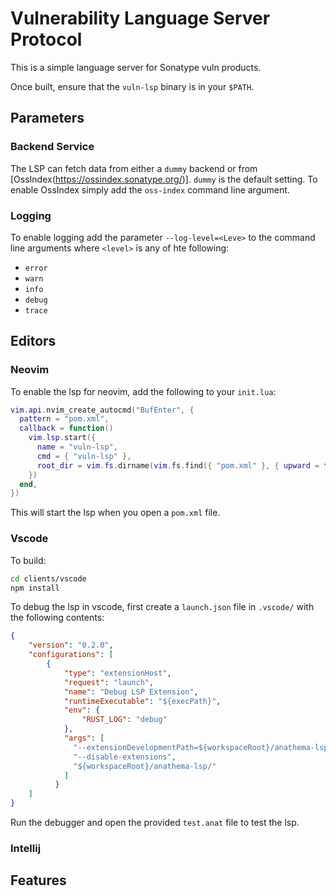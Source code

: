 # Vulnerability Language Server Protocol

This is a simple language server for Sonatype vuln products.

Once built, ensure that the `vuln-lsp` binary is in your `$PATH`.

## Parameters

### Backend Service

The LSP can fetch data from either a `dummy` backend or from [OssIndex(https://ossindex.sonatype.org/)].
`dummy` is the default setting.
To enable OssIndex simply add the `oss-index` command line argument.

### Logging

To enable logging add the parameter `--log-level=<Leve>` to the command line
arguments where `<level>` is any of hte following:

- `error`
- `warn`
- `info`
- `debug`
- `trace`


## Editors

### Neovim

To enable the lsp for neovim, add the following to your `init.lua`:

```lua
vim.api.nvim_create_autocmd("BufEnter", {
  pattern = "pom.xml",
  callback = function()
    vim.lsp.start({
      name = "vuln-lsp",
      cmd = { "vuln-lsp" },
      root_dir = vim.fs.dirname(vim.fs.find({ "pom.xml" }, { upward = true })[1]),
    })
  end,
})
```

This will start the lsp when you open a  `pom.xml`  file.

### Vscode

To build:

```bash
cd clients/vscode
npm install
```

To debug the lsp in vscode, first create a `launch.json` file in `.vscode/`
with the following contents:

```json
{
    "version": "0.2.0",
    "configurations": [
        {
            "type": "extensionHost",
            "request": "launch",
            "name": "Debug LSP Extension",
            "runtimeExecutable": "${execPath}",
            "env": {
                "RUST_LOG": "debug"
            },
            "args": [
              "--extensionDevelopmentPath=${workspaceRoot}/anathema-lsp/clients/vscode",
              "--disable-extensions",
              "${workspaceRoot}/anathema-lsp/"
            ]
          }
    ]
}

```

Run the debugger and open the provided `test.anat` file to test the lsp.

### Intellij

## Features
